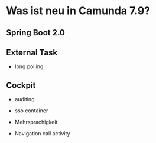 # Was ist neu in Camunda 7.9?

## Spring Boot 2.0


## External Task

* long polling

## Cockpit

* auditing
* sso container

* Mehrsprachigkeit
* Navigation call activity
